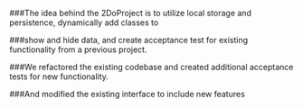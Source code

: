 ###The idea behind the 2DoProject is to utilize local storage and persistence, dynamically add classes to

###show and hide data, and create acceptance test for existing functionality from a previous project.

###We refactored the existing codebase and created additional acceptance tests for new functionality.

###And modified the existing interface to include new features
